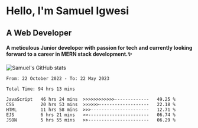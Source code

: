 # Hello, I'm Samuel Igwesi
## A Web Developer

#### A meticulous Junior developer with passion for tech and currently looking forward to a career in MERN stack development.:sparkles:


![Samuel's GitHub stats](https://github-readme-stats.vercel.app/api?username=SamuelIgwesi&show_icons=true&theme=radical)

<!--START_SECTION:waka-->

```text
From: 22 October 2022 - To: 22 May 2023

Total Time: 94 hrs 13 mins

JavaScript   46 hrs 24 mins  >>>>>>>>>>>>-------------   49.25 %
CSS          20 hrs 53 mins  >>>>>>-------------------   22.18 %
HTML         11 hrs 58 mins  >>>----------------------   12.71 %
EJS          6 hrs 21 mins   >>-----------------------   06.74 %
JSON         5 hrs 55 mins   >>-----------------------   06.29 %
```

<!--END_SECTION:waka-->

